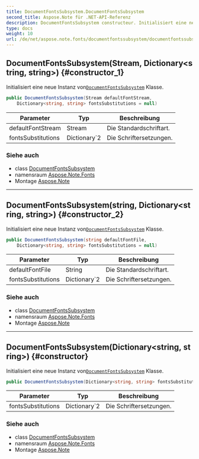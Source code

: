 ```yaml
---
title: DocumentFontsSubsystem.DocumentFontsSubsystem
second_title: Aspose.Note für .NET-API-Referenz
description: DocumentFontsSubsystem constructeur. Initialisiert eine neue Instanz vonDocumentFontsSubsystem Klasse.
type: docs
weight: 10
url: /de/net/aspose.note.fonts/documentfontssubsystem/documentfontssubsystem/
---
```

## DocumentFontsSubsystem(Stream, Dictionary&lt;string, string&gt;) {#constructor_1}

Initialisiert eine neue Instanz von[`DocumentFontsSubsystem`](../) Klasse.

```csharp
public DocumentFontsSubsystem(Stream defaultFontStream, 
    Dictionary<string, string> fontsSubstitutions = null)
```

| Parameter | Typ | Beschreibung |
| --- | --- | --- |
| defaultFontStream | Stream | Die Standardschriftart. |
| fontsSubstitutions | Dictionary`2 | Die Schriftersetzungen. |

### Siehe auch

* class [DocumentFontsSubsystem](../)
* namensraum [Aspose.Note.Fonts](../../documentfontssubsystem/)
* Montage [Aspose.Note](../../../)

---

## DocumentFontsSubsystem(string, Dictionary&lt;string, string&gt;) {#constructor_2}

Initialisiert eine neue Instanz von[`DocumentFontsSubsystem`](../) Klasse.

```csharp
public DocumentFontsSubsystem(string defaultFontFile, 
    Dictionary<string, string> fontsSubstitutions = null)
```

| Parameter | Typ | Beschreibung |
| --- | --- | --- |
| defaultFontFile | String | Die Standardschriftart. |
| fontsSubstitutions | Dictionary`2 | Die Schriftersetzungen. |

### Siehe auch

* class [DocumentFontsSubsystem](../)
* namensraum [Aspose.Note.Fonts](../../documentfontssubsystem/)
* Montage [Aspose.Note](../../../)

---

## DocumentFontsSubsystem(Dictionary&lt;string, string&gt;) {#constructor}

Initialisiert eine neue Instanz von[`DocumentFontsSubsystem`](../) Klasse.

```csharp
public DocumentFontsSubsystem(Dictionary<string, string> fontsSubstitutions = null)
```

| Parameter | Typ | Beschreibung |
| --- | --- | --- |
| fontsSubstitutions | Dictionary`2 | Die Schriftersetzungen. |

### Siehe auch

* class [DocumentFontsSubsystem](../)
* namensraum [Aspose.Note.Fonts](../../documentfontssubsystem/)
* Montage [Aspose.Note](../../../)


